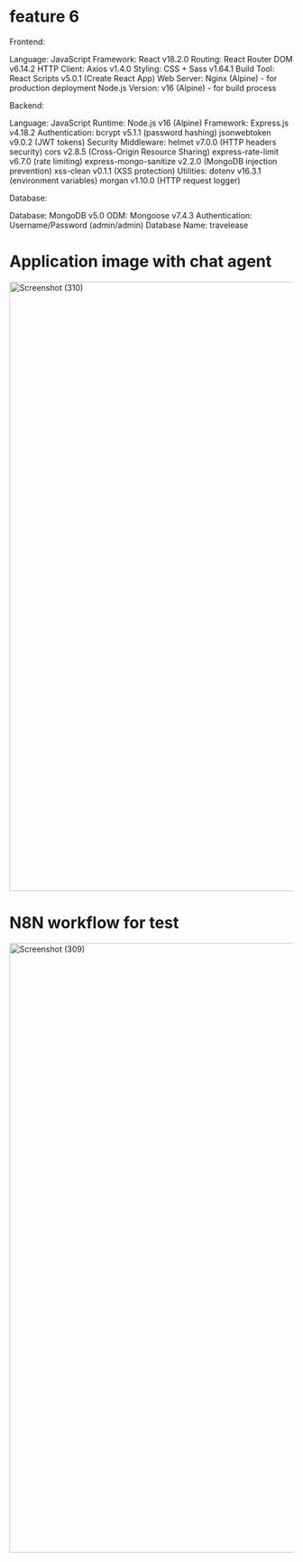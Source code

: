 # feature 6

Frontend: 

Language: JavaScript
Framework: React v18.2.0
Routing: React Router DOM v6.14.2
HTTP Client: Axios v1.4.0
Styling: CSS + Sass v1.64.1
Build Tool: React Scripts v5.0.1 (Create React App)
Web Server: Nginx (Alpine) - for production deployment
Node.js Version: v16 (Alpine) - for build process


Backend:

Language: JavaScript
Runtime: Node.js v16 (Alpine)
Framework: Express.js v4.18.2
Authentication:
bcrypt v5.1.1 (password hashing)
jsonwebtoken v9.0.2 (JWT tokens)
Security Middleware:
helmet v7.0.0 (HTTP headers security)
cors v2.8.5 (Cross-Origin Resource Sharing)
express-rate-limit v6.7.0 (rate limiting)
express-mongo-sanitize v2.2.0 (MongoDB injection prevention)
xss-clean v0.1.1 (XSS protection)
Utilities:
dotenv v16.3.1 (environment variables)
morgan v1.10.0 (HTTP request logger)

Database:

Database: MongoDB v5.0
ODM: Mongoose v7.4.3
Authentication: Username/Password (admin/admin)
Database Name: travelease

# Application image with chat agent
<img width="1920" height="1080" alt="Screenshot (310)" src="https://github.com/user-attachments/assets/2c958b17-99fa-47e4-9971-5f99d99c8ffb" />

# N8N workflow for test
<img width="1920" height="1080" alt="Screenshot (309)" src="https://github.com/user-attachments/assets/81e17e40-1784-41e6-b7a8-22f596da9967" />

